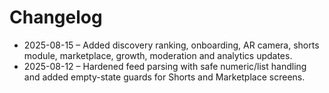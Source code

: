 # Changelog

- 2025-08-15 – Added discovery ranking, onboarding, AR camera, shorts module, marketplace, growth, moderation and analytics updates.
- 2025-08-12 – Hardened feed parsing with safe numeric/list handling and added empty-state guards for Shorts and Marketplace screens.
